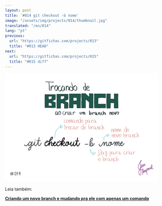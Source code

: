 ```yaml
---
layout: post
title: '#014 git checkout -b nome'
image: "/assets/img/projects/014/thumbnail.jpg"
translated: "/en/014"
lang: "pt"
previous:
  url: "https://gitfichas.com/projects/013"
  title: "#013 HEAD"
next:
  url: "https://gitfichas.com/projects/015"
  title: "#015 diff"
---
```


<img alt="Para criar um novo branch e já trocar para esse novo branch com o comando git checkout -b nome" src="/assets/img/projects/014/full.jpg">

Leia também:

<a href="https://jtemporal.com/criando-um-novo-branch-e-mudando-pra-ele-com-um-comando/">
  <strong>Criando um novo branch e mudando pra ele com apenas um comando</strong>
</a>